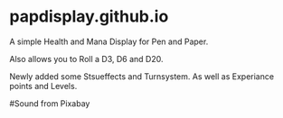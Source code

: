 # papdisplay.github.io
A simple Health and Mana Display for Pen and Paper.

Also allows you to Roll a D3, D6 and D20.

Newly added some Stsueffects and Turnsystem. As well as Experiance points and Levels.

#Sound from Pixabay
